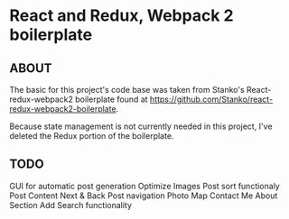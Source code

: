 # React and Redux, Webpack 2 boilerplate



## ABOUT

The basic for this project's code base was taken from Stanko's React-redux-webpack2 boilerplate found at <https://github.com/Stanko/react-redux-webpack2-boilerplate>.

Because state management is not currently needed in this project, I've deleted the Redux portion of the boilerplate.


## TODO

GUI for automatic post generation
Optimize Images
Post sort functionaly
Post Content
Next & Back Post navigation
Photo Map
Contact Me
About Section
Add Search functionality

